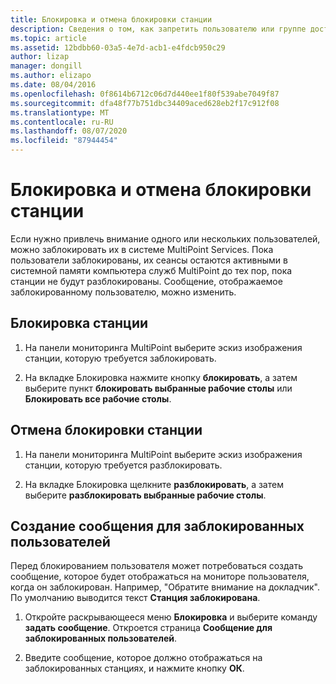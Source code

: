 ```yaml
---
title: Блокировка и отмена блокировки станции
description: Сведения о том, как запретить пользователю или группе доступ к системе служб MultiPoint.
ms.topic: article
ms.assetid: 12bdbb60-03a5-4e7d-acb1-e4fdcb950c29
author: lizap
manager: dongill
ms.author: elizapo
ms.date: 08/04/2016
ms.openlocfilehash: 0f8614b6712c06d7d440ee1f80f539abe7049f87
ms.sourcegitcommit: dfa48f77b751dbc34409aced628eb2f17c912f08
ms.translationtype: MT
ms.contentlocale: ru-RU
ms.lasthandoff: 08/07/2020
ms.locfileid: "87944454"
---
```

# <a name="block-or-unblock-a-station"></a>Блокировка и отмена блокировки станции
Если нужно привлечь внимание одного или нескольких пользователей, можно заблокировать их в системе MultiPoint Services. Пока пользователи заблокированы, их сеансы остаются активными в системной памяти компьютера служб MultiPoint до тех пор, пока станции не будут разблокированы. Сообщение, отображаемое заблокированному пользователю, можно изменить.

## <a name="to-block-a-station"></a>Блокировка станции

1.  На панели мониторинга MultiPoint выберите эскиз изображения станции, которую требуется заблокировать.

2.  На вкладке Блокировка нажмите кнопку **блокировать**, а затем выберите пункт **блокировать выбранные рабочие столы** или **Блокировать все рабочие столы**.

## <a name="to-unblock-a-station"></a>Отмена блокировки станции

1.  На панели мониторинга MultiPoint выберите эскиз изображения станции, которую требуется разблокировать.

2.  На вкладке Блокировка щелкните **разблокировать**, а затем выберите **разблокировать выбранные рабочие столы**.

## <a name="create-a-message-to-display-for-blocked-users"></a>Создание сообщения для заблокированных пользователей
Перед блокированием пользователя может потребоваться создать сообщение, которое будет отображаться на мониторе пользователя, когда он заблокирован. Например, "Обратите внимание на докладчик". По умолчанию выводится текст **Станция заблокирована**.

1.  Откройте раскрывающееся меню **Блокировка** и выберите команду **задать сообщение**. Откроется страница **Сообщение для заблокированных пользователей**.

2.  Введите сообщение, которое должно отображаться на заблокированных станциях, и нажмите кнопку **ОК**.